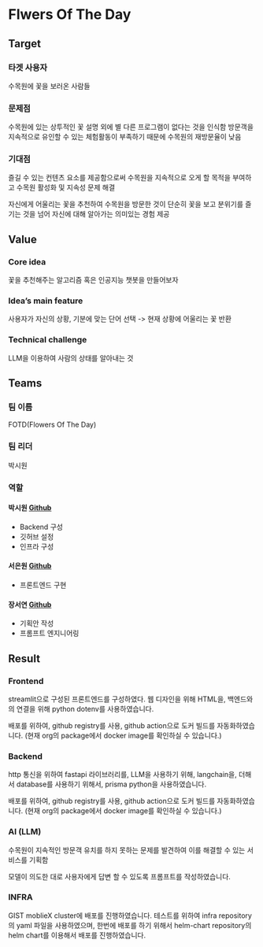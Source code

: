 # Flwers Of The Day

## Target

### 타겟 사용자
수목원에 꽃을 보러온 사람들

### 문제점
수목원에 있는 상투적인 꽃 설명 외에 별 다른 프로그램이 없다는 것을 인식함
방문객을 지속적으로 유인할 수 있는 체험활동이 부족하기 때문에 수목원의 재방문율이 낮음

### 기대점
즐길 수 있는 컨텐츠 요소를 제공함으로써 수목원을 지속적으로 오게 할 목적을 부여하고 수목원 활성화 및 지속성 문제 해결

자신에게 어울리는 꽃을 추천하여 수목원을 방문한 것이 단순히 꽃을 보고 분위기를 즐기는 것을 넘어 자신에 대해 알아가는 의미있는 경험 제공

## Value
### Core idea
꽃을 추천해주는 알고리즘 혹은 인공지능 챗봇을 만들어보자

### Idea’s main feature
사용자가 자신의 상황, 기분에 맞는 단어 선택 -> 현재 상황에 어울리는 꽃 반환

### Technical challenge
LLM을 이용하여 사람의 상태를 알아내는 것

## Teams

### 팀 이름
FOTD(Flowers Of The Day)

### 팀 리더
박시원

### 역할

#### 박시원 [Github](https://github.com/siwonpada)
- Backend 구성
- 깃허브 설정
- 인프라 구성

#### 서은원 [Github](https://github.com/seunwon)
- 프론트엔드 구현

#### 장서연  [Github](https://github.com/Jangseo5160)
- 기획안 작성
- 프롬프트 엔지니어링

## Result

### Frontend

streamlit으로 구성된 프론트엔드를 구성하였다. 
웹 디자인을 위해 HTML을, 백엔드와의 연결을 위해 python dotenv를 사용하였습니다.

배포를 위하여, github registry를 사용, github action으로 도커 빌드를 자동화하였습니다. (현재 org의 package에서 docker image를 확인하실 수 있습니다.)


### Backend

http 통신을 위하여 fastapi 라이브러리를, LLM을 사용하기 위해, langchain을, 더해서 database를 사용하기 위해서, prisma python을 사용하였습니다.  

배포를 위하여, github registry를 사용, github action으로 도커 빌드를 자동화하였습니다. (현재 org의 package에서 docker image를 확인하실 수 있습니다.)

### AI (LLM)

수목원이 지속적인 방문객 유치를 하지 못하는 문제를 발견하여 이를 해결할 수 있는 서비스를 기획함

모델이 의도한 대로 사용자에게 답변 할 수 있도록 프롬프트를 작성하였습니다. 

### INFRA

GIST moblieX cluster에 배포를 진행하였습니다.
테스트를 위하여 infra repository의 yaml 파일을 사용하였으며, 한번에 배포를 하기 위해서 helm-chart repository의 helm chart를 이용해서 배포를 진행하였습니다. 




